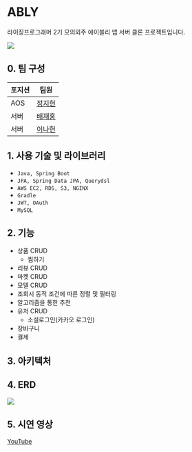 # ABLY
라이징프로그래머 2기 모의외주 에이블리 앱 서버 클론 프로젝트입니다.

![](https://images.velog.io/images/banjjoknim/post/5bb27466-9c82-4d1b-b814-ae16f62da5b8/ABLY%20cover.PNG)

## 0. 팀 구성
|포지션|팀원|
|--|--|
|AOS|[정지현](https://github.com/jihyundev)|
|서버|[배재홍](https://github.com/banjjoknim)|
|서버|[이나현](https://github.com/nahyunLee)|

## 1. 사용 기술 및 라이브러리
- `Java, Spring Boot`
- `JPA, Spring Data JPA, Querydsl`
- `AWS EC2, RDS, S3, NGINX`
- `Gradle`
- `JWT, OAuth`
- `MySQL`

## 2. 기능
- 상품 CRUD
  - 찜하기
- 리뷰 CRUD
- 마켓 CRUD
- 모델 CRUD
- 조회시 동적 조건에 따른 정렬 및 필터링
- 알고리즘을 통한 추천
- 유저 CRUD
  - 소셜로그인(카카오 로그인)
- 장바구니
- 결제

## 3. 아키텍처

## 4. ERD
![](https://images.velog.io/images/banjjoknim/post/bff31c95-5b15-4751-a14c-6e41e5ea8c01/image.png)

## 5. 시연 영상
[YouTube](https://youtu.be/HC17ZC8US1w)
